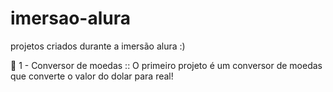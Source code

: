 # imersao-alura
projetos criados durante a imersão alura :)

💸 1 - Conversor de moedas :: O primeiro projeto é um conversor de moedas que converte o valor do dolar para real!
